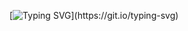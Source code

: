 [![Typing SVG](https://readme-typing-svg.demolab.com?font=Fira+Code&duration=2500&pause=500&width=435&lines=Wake+up+Neo!;Your+now+in+Advanced+Data.;Follow+the+mentors.;Knock%2C+knock..)](https://git.io/typing-svg)

